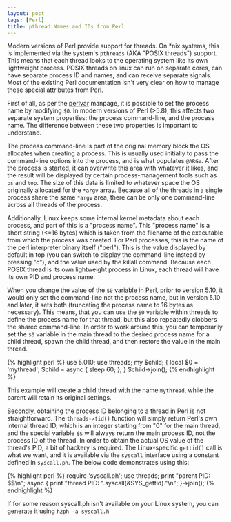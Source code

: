 ```yaml
---
layout: post
tags: [Perl]
title: pthread Names and IDs from Perl
---
```

Modern versions of Perl provide support for threads.  On *nix systems,
this is implemented via the system's `pthreads` (AKA "POSIX threads")
support.  This means that each thread looks to the operating system
like its own lightweight process.  POSIX threads on linux can run on
separate cores, can have separate process ID and names, and can receive
separate signals.  Most of the existing Perl documentation isn't very clear
on how to manage these special attributes from Perl.

First of all, as per the
[perlvar](http://perldoc.perl.org/perlvar.html#%240) manpage, it is possible
to set the process name by modifying `$0`.  In modern versions of Perl
(>5.8), this affects two separate system properties: the process command-line,
and the process name.  The difference between these two properties is
important to understand.

The process command-line is part of the original memory block the OS
allocates when creating a process.  This is usually used initially to pass
the command-line options into the process, and is what populates `@ARGV`.
After the process is started, it can overwrite this area with whatever it
likes, and the result will be displayed by certain process-management tools
such as `ps` and `top`.  The size of this data is limited to whatever space
the OS originally allocated for the `*argv` array.  Because all of the threads
in a single process share the same `*argv` area, there can be only one
command-line across all threads of the process.

Additionally, Linux keeps some internal kernel metadata about each process,
and part of this is a "process name".  This "process name" is a short string
(<=16 bytes) which is taken from the filename of the executable from which the
process was created.  For Perl processes, this is the name of the perl
interpreter binary itself ("perl").  This is the value displayed by default in
top (you can switch to display the command-line instead by pressing "c"), and
the value used by the killall command.  Because each POSIX thread is its own
lightweight process in Linux, each thread will have its own PID and process
name.

When you change the value of the `$0` variable in Perl, prior to version 5.10,
it would only set the command-line not the process name, but in version 5.10
and later, it sets both (truncating the process name to 16 bytes as
necessary).  This means, that you can use the `$0` variable within threads to
define the process name for that thread, but this also repeatedly clobbers the
shared command-line.  In order to work around this, you can temporarily set
the `$0` variable in the main thread to the desired process name for a child
thread, spawn the child thread, and then restore the value in the main thread.

{% highlight perl %}
use 5.010;
use threads;
my $child;
{
    local $0 = 'mythread';
    $child = async { sleep 60; };
}
$child->join();
{% endhighlight %}

This example will create a child thread with the name `mythread`, while the
parent will retain its original settings.

Secondly, obtaining the process ID belonging to a thread in Perl is not
straightforward.  The `threads->tid()` function will simply return Perl's own
internal thread ID, which is an integer starting from "0" for the main thread,
and the special variable `$$` will always return the main process ID, not the
process ID of the thread.  In order to obtain the actual OS value of the
thread's PID, a bit of hackery is required.  The Linux-specific `gettid()`
call is what we want, and it is available via the `syscall` interface using a
constant defined in `syscall.ph`.  The below code demonstrates using this:

{% highlight perl %}
require 'syscall.ph';
use threads;
print "parent PID: $$\n";
async {
    print "thread PID: ".syscall(&amp;SYS_gettid)."\n";
}->join();
{% endhighlight %}

If for some reason syscall.ph isn't available on your Linux system, you can
generate it using `h2ph -a syscall.h`